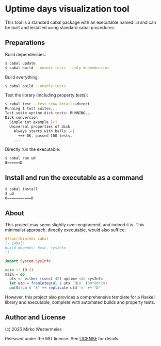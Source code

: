 # Uptime days visualization tool

This tool is a standard cabal package with an executable named `ud` and can be built and installed using standard cabal procedures:

## Preparations

Build dependencies:

```bash
$ cabal update
$ cabal build --enable-tests --only-dependencies
```

Build everything:

```bash
$ cabal build --enable-tests
```

Test the library (including property tests):

```bash
$ cabal test --test-show-details=direct
Running 1 test suites...
Test suite uptime-dick-tests: RUNNING...
Dick conversion
  Simple int example [✔]
  Universal properties of dick
    Always starts with balls [✔]
      +++ OK, passed 100 tests.
    ...
```

Directly run the executable:

```bash
$ cabal run ud
8======D
```

## Install and run the executable as a command

```bash
$ cabal install
$ ud
8===========D
```

## About

This project may seem slightly over-engineered, and indeed it is. This minimalist approach, directly executable, would also suffice:

```haskell
#!/usr/bin/env cabal
{- cabal:
build-depends: base, sysinfo
-}

import System.SysInfo

main :: IO ()
main = do
  uts <- either (const 42) uptime <$> sysInfo
  let utd = fromIntegral $ uts `div` (60*60*24)
  putStrLn $ "8" ++ replicate utd '=' ++ "D"
```

However, this project also provides a comprehensive template for a Haskell library and executable, complete with automated builds and property tests.

## Author and License

(c) 2025 Mirko Westermeier.

Released under the MIT license. See [LICENSE](LICENSE) for details.
